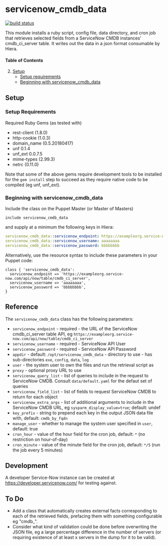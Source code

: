 
# servicenow_cmdb_data

[![build status](https://travis-ci.org/jessereynolds/puppet-servicenow_cmdb_data.svg?branch=master)](https://travis-ci.org/jessereynolds/puppet-servicenow_cmdb_data)

This module installs a ruby script, config file, data directory, and cron job that retrieves selected fields from a ServiceNow CMDB instances' cmdb_ci_server table. It writes out the data in a json format consumable by Hiera.


#### Table of Contents

2. [Setup](#setup)
    * [Setup requirements](#setup-requirements)
    * [Beginning with servicenow_cmdb_data](#beginning-with-servicenow_cmdb_data)

## Setup

### Setup Requirements

Required Ruby Gems (as tested with)

* rest-client (1.8.0)
* http-cookie (1.0.3)
* domain_name (0.5.20180417)
* unf 0.1.4
* unf_ext 0.0.7.5
* mime-types (2.99.3)
* netrc (0.11.0)

Note that some of the above gems require development tools to be installed for the `gem install` step to succeed as they require native code to be compiled (eg unf, unf_ext).

### Beginning with servicenow_cmdb_data

Include the class on the Puppet Master (or Master of Masters)

```puppet
include servicenow_cmdb_data
```

and supply at a minimum the following keys in Hiera:

```yaml
servicenow_cmdb_data::servicenow_endpoint: https://exampleorg.service-now.com/api/now/table/cmdb_ci_server
servicenow_cmdb_data::servicenow_username: aaaaaaaa
servicenow_cmdb_data::servicenow_password: bbbbbbbb
```

Alternatively, use the resource syntax to include these parameters in your Puppet code:

```puppet
class { 'servicenow_cmdb_data':
  servicenow_endpoint => 'https://exampleorg.service-now.com/api/now/table/cmdb_ci_server',
  servicenow_username => 'aaaaaaaa',
  servicenow_password => 'bbbbbbbb',
}
```

## Reference

The `servicenow_cmdb_data` class has the following parameters:

- `servicenow_endpoint` - required - the URL of the ServiceNow cmdb_ci_server table API, eg `https://exampleorg.service-now.com/api/now/table/cmdb_ci_server`
- `servicenow_username` - required - ServiceNow API User
- `servicenow_password` - required - ServiceNow API Password
- `appdir` - default: `/opt/servicenow_cmdb_data` - directory to use - has sub-directories `exe`, `config`, `data`, `log`
- `user` - the system user to own the files and run the retrieval script as
- `proxy` - optional proxy URL to use
- `servicenow_query_list` - list of queries to include in the request to ServiceNow CMDB. Consult `data/default.yaml` for the defaut set of queries
- `servicenow_field_list` - list of fields to request ServiceNow CMDB to return for each object
- `servicenow_extra_args` - list of additional arguments to include in the ServiceNow CMDB URL, eg `sysparm_display_value=true`; default: undef
- `key_prefix` - string to prepend each key in the output JSON data file with, default: `cmdb_by_fqdn`
- `manage_user` - whether to manage the system user specified in `user`, default: true
- `cron_hour` - value of the hour field for the cron job, default: `*` (no restriction on hour-of-day)
- `cron_minute` - value of the minute field for the cron job, default: `*/5` (run the job every 5 minutes)

## Development

A developer Service-Now instance can be created at https://developer.servicenow.com/ for testing against. 

## To Do

* Add a class that automatically creates external facts corresponding to each of the retrieved fields, prefacing them with something configurable eg "cmdb_".
* Consider what kind of validation could be done before overwriting the JSON file, eg a large percentage difference in the number of servers (or requiring existence of at least x servers in the dump for it to be valid).
